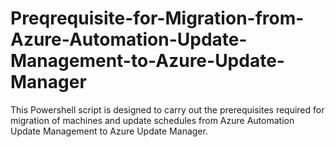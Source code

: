 # Preqrequisite-for-Migration-from-Azure-Automation-Update-Management-to-Azure-Update-Manager
This Powershell script is designed to carry out the prerequisites required for migration of machines and update schedules from Azure Automation Update Management to Azure Update Manager.
